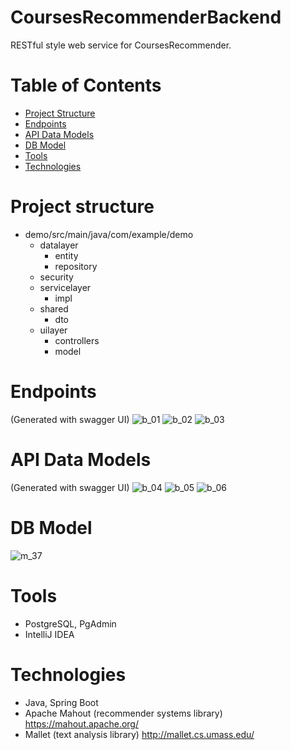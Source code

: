 # CoursesRecommenderBackend
RESTful style web service for CoursesRecommender.

# Table of Contents 
- [Project Structure](#project-structure)
- [Endpoints](#endpoints)
- [API Data Models](#api-data-models)
- [DB Model](#db-model)
- [Tools](#tools)
- [Technologies](#technologies)

# Project structure
* demo/src/main/java/com/example/demo
  + datalayer
    * entity
    * repository
  + security
  + servicelayer
    * impl
  + shared
    * dto
  + uilayer
    * controllers
    * model

# Endpoints
(Generated with swagger UI)
![b_01](https://user-images.githubusercontent.com/37666186/77698310-afa56200-6fb0-11ea-864f-328a6e85a7c2.PNG)
![b_02](https://user-images.githubusercontent.com/37666186/77698326-b633d980-6fb0-11ea-8d71-195a9995267e.PNG)
![b_03](https://user-images.githubusercontent.com/37666186/77698380-ce0b5d80-6fb0-11ea-834a-8d60889f10d5.PNG)

# API Data Models
(Generated with swagger UI)
![b_04](https://user-images.githubusercontent.com/37666186/77698425-e3808780-6fb0-11ea-8d48-de8aea113f5d.PNG)
![b_05](https://user-images.githubusercontent.com/37666186/77698445-e8453b80-6fb0-11ea-98dd-6a52866f241a.PNG)
![b_06](https://user-images.githubusercontent.com/37666186/77698458-ed09ef80-6fb0-11ea-9cdd-d3c0f076d7df.PNG)

# DB Model
![m_37](https://user-images.githubusercontent.com/37666186/77699321-7c63d280-6fb2-11ea-8689-ec9e9d8f6b2f.png)


# Tools
- PostgreSQL, PgAdmin
- IntelliJ IDEA

# Technologies
- Java, Spring Boot 
- Apache Mahout (recommender systems library) https://mahout.apache.org/
- Mallet (text analysis library) http://mallet.cs.umass.edu/
